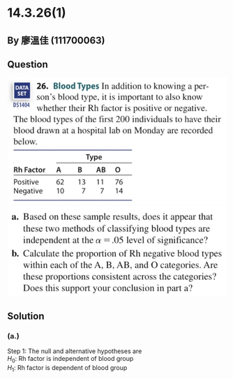 # 14.3.26(1)

## By 廖溫佳 (111700063)

## Question

![image](https://github.com/HWTeng-Course/202402-Statistics/blob/main/Images/IMG_3561.jpg?raw=true)
![image](https://github.com/HWTeng-Course/202402-Statistics/blob/main/Images/IMG_3560.jpg?raw=true)

## Solution
### (a.) 
Step 1: The null and alternative hypotheses are \
$H_0$: Rh factor is independent of blood group \
$H_1$: Rh factor is dependent of blood group


